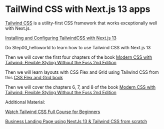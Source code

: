 # TailWind CSS with Next.js 13 apps

[Tailwind CSS](https://tailwindcss.com/) is a utility-first CSS framework that works exceptionally well with Next.js.

[Installing and Configuring TailwindCSS with Next.js 13](https://beta.nextjs.org/docs/styling/tailwind-css)

Do Step00_helloworld to learn how to use Tailwind CSS with Next.js 13

Then we will cover the first four chapters of the book [Modern CSS with Tailwind: Flexible Styling Without the Fuss 2nd Edition](https://pragprog.com/titles/tailwind2/modern-css-with-tailwind-second-edition/)


Then we will learn layouts with CSS Flex and Grid using Tailwind CSS from this [CSS Flex and Grid book](https://shrutibalasa.gumroad.com/l/css-flex-and-grid)

Then we will cover the chapters 6, 7, and 8 of the book [Modern CSS with Tailwind: Flexible Styling Without the Fuss 2nd Edition](https://pragprog.com/titles/tailwind2/modern-css-with-tailwind-second-edition/)



Additional Material:

[Watch Tailwind CSS Full Course for Beginners](https://www.youtube.com/watch?v=lCxcTsOHrjo)


[Business Landing Page using NextJs 13 & Tailwind CSS from scratch](https://www.youtube.com/watch?v=6mQ3M1CUGnk)



